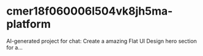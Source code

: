 # cmer18f060006l504vk8jh5ma-platform
AI-generated project for chat: Create a amazing Flat UI Design hero section for a...

